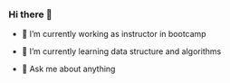 ### Hi there 👋

<!--
**aschalegn/aschalegn** is a ✨ _special_ ✨ repository because its `README.md` (this file) appears on your GitHub profile.

Here are some ideas to get you started:
- 👯 I’m looking to collaborate on ...
- 🤔 I’m looking for help with ...
- 📫 How to reach me: ...
- 😄 Pronouns: ...
- ⚡ Fun fact: ...
🔭 I’m currently working on youtube channel
-->
- 🔭 I’m currently working as instructor in bootcamp
- 🌱 I’m currently learning data structure and algorithms

- 💬 Ask me about anything



